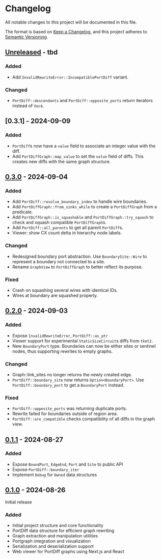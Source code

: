 # Changelog

All notable changes to this project will be documented in this file.

The format is based on [Keep a Changelog](https://keepachangelog.com/en/1.0.0/),
and this project adheres to [Semantic Versioning](https://semver.org/spec/v2.0.0.html).

## [Unreleased] - tbd

### Added
- Add `InvalidRewriteError::IncompatiblePortDiff` variant.

### Changed
- `PortDiff::descendants` and `PortDiff::opposite_ports` return iterators instead of `Vec`s.

## [0.3.1] - 2024-09-09

### Added
- `PortDiff`s now have a `value` field to associate an integer value with the diff.
- Add `PortDiffGraph::map_value` to set the `value` field of diffs. This creates new diffs with the same graph structure.


## [0.3.0] - 2024-09-04

### Added
- Add `PortDiff::resolve_boundary_index` to handle wire boundaries.
- Add `PortDiffGraph::from_sinks_while` to create a `PortDiffGraph` from a predicate.
- Add `PortDiffGraph::is_squashable` and `PortDiffGraph::try_squash` to check and squash compatible `PortDiffGraph`s.
- Add `PortDiff::all_parents` to get all parent `PortDiff`s.
- Viewer: show CX count delta in hierarchy node labels.

### Changed
- Redesigned boundary port abstraction. Use `BoundarySite::Wire` to represent a boundary not connected to a site.
- Rename `GraphView` to `PortDiffGraph` to better reflect its purpose.

### Fixed
- Crash on squashing several wires with identical IDs.
- Wires at boundary are squashed properly.

## [0.2.0] - 2024-09-03

### Added
- Expose `InvalidRewriteError`, `PortDiff::as_ptr`
- Viewer support for experimental `StaticSizeCircuit`s diffs from `tket2`.
- New `BoundaryPort` type. Boundaries can now be either sites or sentinel nodes, thus supporting rewrites to empty graphs.

### Changed
- Graph::link_sites no longer returns the newly created edge.
- `PortDiff::boundary_site` now returns `Option<BoundaryPort>`. Use `PortDiff::boundary_port` to get a `BoundaryPort` instead.

### Fixed
- `PortDiff::opposite_ports` was returning duplicate ports.
- Rewrite failed for boundaries outside of region area.
- `PortDiff::are_compatible` checks compatibility of all diffs in the graph view.

## [0.1.1] - 2024-08-27

### Added
- Expose `BoundPort`, `EdgeEnd`, `Port` and `Site` to public API
- Expose `PortDiff::boundary_iter`
- Implement `Debug` for `Owned` data structures

## [0.1.0] - 2024-08-26

Initial release

### Added
- Initial project structure and core functionality
- PortDiff data structure for efficient graph rewriting
- Graph extraction and manipulation utilities
- Portgraph integration and visualization
- Serialization and deserialization support
- Web viewer for PortDiff graphs using Next.js and React

[Unreleased]: https://github.com/lmondada/portdiff/compare/v0.3.0...HEAD
[0.3.0]: https://github.com/lmondada/portdiff/releases/tag/v0.3.0
[0.2.0]: https://github.com/lmondada/portdiff/releases/tag/v0.2.0
[0.1.1]: https://github.com/lmondada/portdiff/releases/tag/v0.1.1
[0.1.0]: https://github.com/lmondada/portdiff/releases/tag/v0.1.0